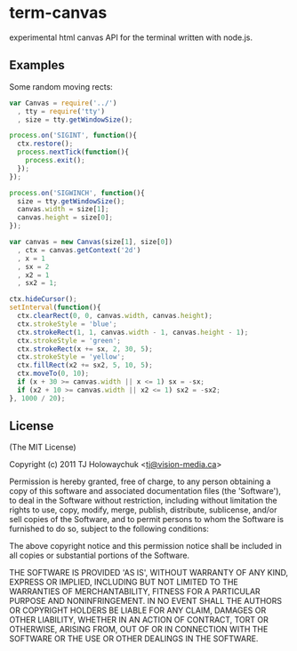 
# term-canvas

  experimental html canvas API for the terminal written with node.js.

## Examples

 Some random moving rects:
 
```js
var Canvas = require('../')
  , tty = require('tty')
  , size = tty.getWindowSize();

process.on('SIGINT', function(){
  ctx.restore();
  process.nextTick(function(){
    process.exit();
  });
});

process.on('SIGWINCH', function(){
  size = tty.getWindowSize();
  canvas.width = size[1];
  canvas.height = size[0];
});

var canvas = new Canvas(size[1], size[0])
  , ctx = canvas.getContext('2d')
  , x = 1
  , sx = 2
  , x2 = 1
  , sx2 = 1;

ctx.hideCursor();
setInterval(function(){
  ctx.clearRect(0, 0, canvas.width, canvas.height);
  ctx.strokeStyle = 'blue';
  ctx.strokeRect(1, 1, canvas.width - 1, canvas.height - 1);
  ctx.strokeStyle = 'green';
  ctx.strokeRect(x += sx, 2, 30, 5);
  ctx.strokeStyle = 'yellow';
  ctx.fillRect(x2 += sx2, 5, 10, 5);
  ctx.moveTo(0, 10);
  if (x + 30 >= canvas.width || x <= 1) sx = -sx;
  if (x2 + 10 >= canvas.width || x2 <= 1) sx2 = -sx2; 
}, 1000 / 20);
```

## License 

(The MIT License)

Copyright (c) 2011 TJ Holowaychuk &lt;tj@vision-media.ca&gt;

Permission is hereby granted, free of charge, to any person obtaining
a copy of this software and associated documentation files (the
'Software'), to deal in the Software without restriction, including
without limitation the rights to use, copy, modify, merge, publish,
distribute, sublicense, and/or sell copies of the Software, and to
permit persons to whom the Software is furnished to do so, subject to
the following conditions:

The above copyright notice and this permission notice shall be
included in all copies or substantial portions of the Software.

THE SOFTWARE IS PROVIDED 'AS IS', WITHOUT WARRANTY OF ANY KIND,
EXPRESS OR IMPLIED, INCLUDING BUT NOT LIMITED TO THE WARRANTIES OF
MERCHANTABILITY, FITNESS FOR A PARTICULAR PURPOSE AND NONINFRINGEMENT.
IN NO EVENT SHALL THE AUTHORS OR COPYRIGHT HOLDERS BE LIABLE FOR ANY
CLAIM, DAMAGES OR OTHER LIABILITY, WHETHER IN AN ACTION OF CONTRACT,
TORT OR OTHERWISE, ARISING FROM, OUT OF OR IN CONNECTION WITH THE
SOFTWARE OR THE USE OR OTHER DEALINGS IN THE SOFTWARE.